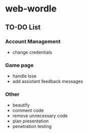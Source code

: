 # web-wordle

## TO-DO List

### Account Management
- change credentials

### Game page
- handle lose
- add assistant feedback messages

### Other
- beautify
- comment code
- remove unnecessary code
- plan presentation
- penetration testing